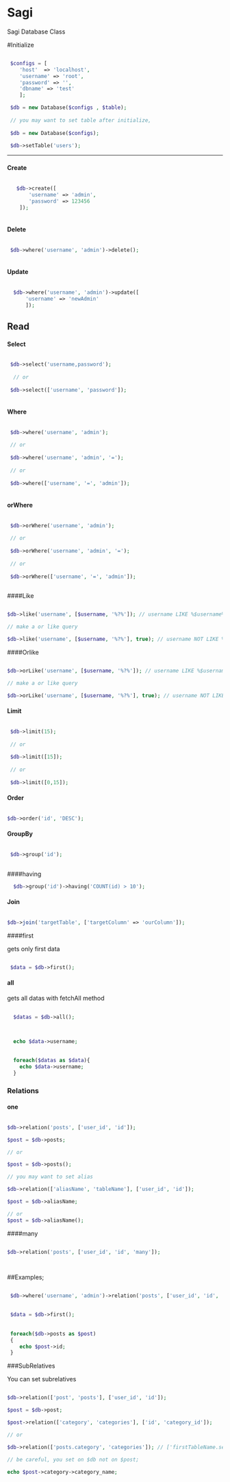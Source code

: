 # Sagi
Sagi Database Class


#Initialize

```php

 $configs = [
    'host'  => 'localhost',
    'username' => 'root',
    'password' => '',
    'dbname' => 'test'
    ];

 $db = new Database($configs , $table);
 
 // you may want to set table after initialize, 
 
 $db = new Database($configs);
 
 $db->setTable('users');
```
---------------------------
#### <i class="icon-file"></i> Create

```php
 
   $db->create([
       'username' => 'admin',
       'password' => 123456
    ]);
  
```

#### <i class="icon-trash"></i> Delete

```php

 $db->where('username', 'admin')->delete();
 
```

#### <i class="icon-pencil"></i> Update

```php

  $db->where('username', 'admin')->update([
      'username' => 'newAdmin'
      ]);

```


## Read


#### Select

```php

 $db->select('username,password'); 
 
  // or
  
 $db->select(['username', 'password']);
  
```

#### Where

```php

 $db->where('username', 'admin');
 
 // or
  
 $db->where('username', 'admin', '=');
 
 // or
 
 $db->where(['username', '=', 'admin']);
 
```

#### orWhere

```php

 $db->orWhere('username', 'admin');
 
 // or
  
 $db->orWhere('username', 'admin', '=');
 
 // or
 
 $db->orWhere(['username', '=', 'admin']);
 
```

####Like

```php

$db->like('username', [$username, '%?%']); // username LIKE %$username%

// make a or like query

$db->like('username', [$username, '%?%'], true); // username NOT LIKE %$username%


```

####Orlike

```php

$db->orLike('username', [$username, '%?%']); // username LIKE %$username%

// make a or like query

$db->orLike('username', [$username, '%?%'], true); // username NOT LIKE %$username%


```

#### Limit

```php

 $db->limit(15);
 
 // or 
 
 $db->limit([15]);
 
 // or 
 
 $db->limit([0,15]);

```

#### Order

```php

$db->order('id', 'DESC');

```


#### GroupBy

```php

 $db->group('id');
 
```

####having

```php
  $db->group('id')->having('COUNT(id) > 10');
```

#### Join


```php

$db->join('targetTable', ['targetColumn' => 'ourColumn']);

```

####first

gets only first data

```php

 $data = $db->first();

```

#### all

gets all datas with fetchAll method

```php
 
  $datas = $db->all();
 
```

```php

  echo $data->username;

```

```php
 
  foreach($datas as $data){
    echo $data->username;
  }

```

### Relations

#### one


```php

$db->relation('posts', ['user_id', 'id']);

$post = $db->posts; 

// or

$post = $db->posts();

// you may want to set alias

$db->relation(['aliasName', 'tableName'], ['user_id', 'id']);

$post = $db->aliasName;

// or 
$post = $db->aliasName();

```

####many

```php

$db->relation('posts', ['user_id', 'id', 'many']);




```

##Examples;

```php
 
 $db->where('username', 'admin')->relation('posts', ['user_id', 'id', 'many']);

 
 $data = $db->first();
 
 
 foreach($db->posts as $post)
 {
    echo $post->id;
 }

```


###SubRelatives

You can set subrelatives


```php

$db->relation(['post', 'posts'], ['user_id', 'id']);

$post = $db->post;

$post->relation(['category', 'categories'], ['id', 'category_id']);

// or  

$db->relation(['posts.category', 'categories']); // ['firstTableName.secondTableName.aliasName', 'tableName']

// be careful, you set on $db not on $post;

echo $post->category->category_name; 




```


